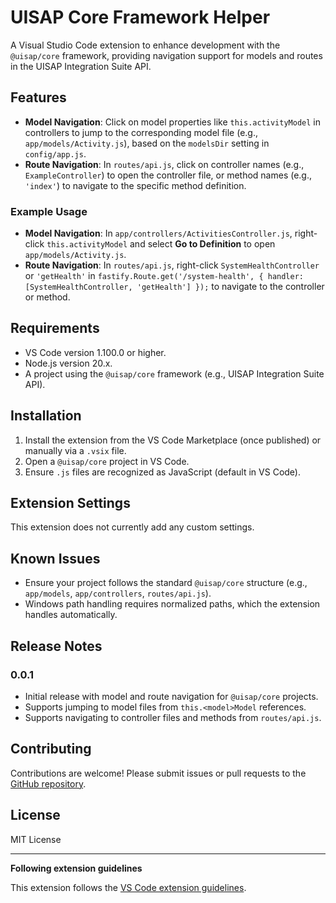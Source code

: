 # UISAP Core Framework Helper

A Visual Studio Code extension to enhance development with the `@uisap/core` framework, providing navigation support for models and routes in the UISAP Integration Suite API.

## Features

- **Model Navigation**: Click on model properties like `this.activityModel` in controllers to jump to the corresponding model file (e.g., `app/models/Activity.js`), based on the `modelsDir` setting in `config/app.js`.
- **Route Navigation**: In `routes/api.js`, click on controller names (e.g., `ExampleController`) to open the controller file, or method names (e.g., `'index'`) to navigate to the specific method definition.

### Example Usage

- **Model Navigation**:
  In `app/controllers/ActivitiesController.js`, right-click `this.activityModel` and select **Go to Definition** to open `app/models/Activity.js`.
- **Route Navigation**:
  In `routes/api.js`, right-click `SystemHealthController` or `'getHealth'` in `fastify.Route.get('/system-health', { handler: [SystemHealthController, 'getHealth'] });` to navigate to the controller or method.

## Requirements

- VS Code version 1.100.0 or higher.
- Node.js version 20.x.
- A project using the `@uisap/core` framework (e.g., UISAP Integration Suite API).

## Installation

1. Install the extension from the VS Code Marketplace (once published) or manually via a `.vsix` file.
2. Open a `@uisap/core` project in VS Code.
3. Ensure `.js` files are recognized as JavaScript (default in VS Code).

## Extension Settings

This extension does not currently add any custom settings.

## Known Issues

- Ensure your project follows the standard `@uisap/core` structure (e.g., `app/models`, `app/controllers`, `routes/api.js`).
- Windows path handling requires normalized paths, which the extension handles automatically.

## Release Notes

### 0.0.1

- Initial release with model and route navigation for `@uisap/core` projects.
- Supports jumping to model files from `this.<model>Model` references.
- Supports navigating to controller files and methods from `routes/api.js`.

## Contributing

Contributions are welcome! Please submit issues or pull requests to the [GitHub repository](#).

## License

MIT License

---

**Following extension guidelines**

This extension follows the [VS Code extension guidelines](https://code.visualstudio.com/api/references/extension-guidelines).